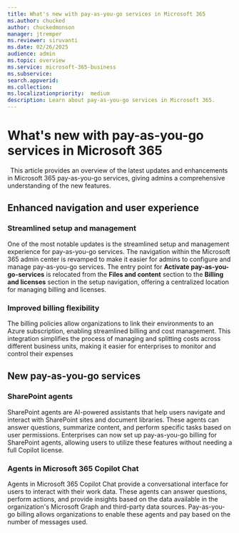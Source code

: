 ```yaml
---
title: What's new with pay-as-you-go services in Microsoft 365
ms.author: chucked
author: chuckedmonson
manager: jtremper
ms.reviewer: siruvanti
ms.date: 02/26/2025
audience: admin
ms.topic: overview
ms.service: microsoft-365-business
ms.subservice:
search.appverid: 
ms.collection: 
ms.localizationpriority:  medium
description: Learn about pay-as-you-go services in Microsoft 365.
---
```


# What's new with pay-as-you-go services in Microsoft 365
  
This article provides an overview of the latest updates and enhancements in Microsoft 365 pay-as-you-go services, giving admins a comprehensive understanding of the new features.

## Enhanced navigation and user experience  

### Streamlined setup and management  

One of the most notable updates is the streamlined setup and management experience for pay-as-you-go services. The navigation within the Microsoft 365 admin center is revamped to make it easier for admins to configure and manage pay-as-you-go services. The entry point for **Activate pay-as-you-go-services** is relocated from the **Files and content** section to the **Billing and licenses** section in the setup navigation, offering a centralized location for managing billing and licenses.

### Improved billing flexibility  

The billing policies allow organizations to link their environments to an Azure subscription, enabling streamlined billing and cost management. This integration simplifies the process of managing and splitting costs across different business units, making it easier for enterprises to monitor and control their expenses  

## New pay-as-you-go services  

### SharePoint agents  

SharePoint agents are AI-powered assistants that help users navigate and interact with SharePoint sites and document libraries. These agents can answer questions, summarize content, and perform specific tasks based on user permissions. Enterprises can now set up pay-as-you-go billing for SharePoint agents, allowing users to utilize these features without needing a full Copilot license.

### Agents in Microsoft 365 Copilot Chat

Agents in Microsoft 365 Copilot Chat provide a conversational interface for users to interact with their work data. These agents can answer questions, perform actions, and provide insights based on the data available in the organization's Microsoft Graph and third-party data sources. Pay-as-you-go billing allows organizations to enable these agents and pay based on the number of messages used.
